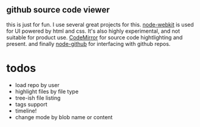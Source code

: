github source code viewer
-------------------------
this is just for fun. I use several great projects for this. [node-webkit][]
is used for UI powered by html and css. It's also highly experimental,
and not suitable for product use. [CodeMirror][] for source code hightlighting
and present. and finally [node-github][] for interfacing with github repos.

[node-webkit]: https://github.com/rogerwang/node-webkit
[CodeMirror]: http://codemirror.net/
[node-github]: http://ajaxorg.github.com/node-github/

todos
=====
+ load repo by user
+ highlight files by file type
+ tree-ish file listing
+ tags support
+ timeline!
+ change mode by blob name or content